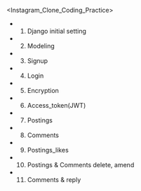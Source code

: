 <Instagram_Clone_Coding_Practice>

- 1. Django initial setting

- 2. Modeling
   
- 3. Signup

- 4. Login

- 5. Encryption

- 6. Access_token(JWT)

- 7. Postings

- 8. Comments

- 9. Postings_likes

- 10. Postings & Comments delete, amend

- 11. Comments & reply   
